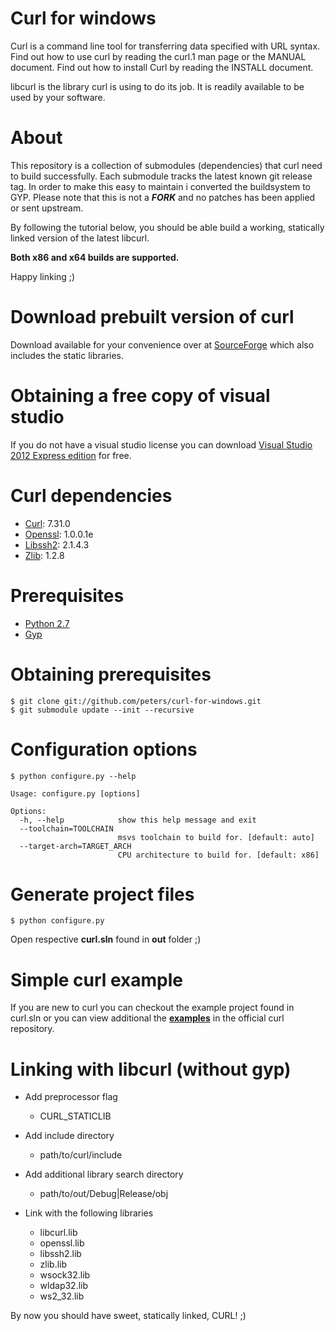 # Curl for windows

Curl is a command line tool for transferring data specified with URL
syntax. Find out how to use curl by reading the curl.1 man page or the
MANUAL document. Find out how to install Curl by reading the INSTALL
document.

libcurl is the library curl is using to do its job. It is readily
available to be used by your software. 

# About

This repository is a collection of submodules (dependencies)
that curl need to build successfully. Each submodule tracks
the latest known git release tag. In order to make 
this easy to maintain i converted the buildsystem to GYP. 
Please note that this is not a **_FORK_** and no patches has
been applied or sent upstream.

By following the tutorial below, you should be able build
a working, statically linked version of the latest libcurl.

**Both x86 and x64 builds are supported.**

Happy linking ;)

# Download prebuilt version of curl

Download available for your convenience over at [SourceForge](https://sourceforge.net/projects/curlforwindows/files/?source=navbar) which
also includes the static libraries.

# Obtaining a free copy of visual studio

If you do not have a visual studio license you can
download [Visual Studio 2012 Express edition](http://go.microsoft.com/?linkid=9816758) for free.

# Curl dependencies

- [Curl](https://github.com/bagder/curl): 7.31.0
- [Openssl](https://github.com/openssl/openssl): 1.0.0.1e
- [Libssh2](http://libssh2.org): 2.1.4.3
- [Zlib](http://zlib.net): 1.2.8

# Prerequisites

* [Python 2.7](python.org)
* [Gyp](https://code.google.com/p/gyp/wiki/GypVsCMake)

# Obtaining prerequisites 
	
    $ git clone git://github.com/peters/curl-for-windows.git
    $ git submodule update --init --recursive
      
# Configuration options
    
    $ python configure.py --help

```
Usage: configure.py [options]

Options:
  -h, --help            show this help message and exit
  --toolchain=TOOLCHAIN
                        msvs toolchain to build for. [default: auto]
  --target-arch=TARGET_ARCH
                        CPU architecture to build for. [default: x86]
```

# Generate project files

    $ python configure.py 

Open respective **curl.sln** found in **out** folder ;)

# Simple curl example

If you are new to curl you can checkout the example project
found in curl.sln or you can view additional the **[examples](https://github.com/bagder/curl/tree/master/docs/examples)**
in the official curl repository.

# Linking with libcurl (without gyp)

- Add preprocessor flag 
  - CURL_STATICLIB
 
- Add include directory
	- path/to/curl/include

- Add additional library search directory
	- path/to/out/Debug|Release/obj
	
- Link with the following libraries
  - libcurl.lib
  - openssl.lib
  - libssh2.lib
  - zlib.lib
  - wsock32.lib
  - wldap32.lib
  - ws2_32.lib
  
By now you should have sweet, statically linked, CURL! ;)
